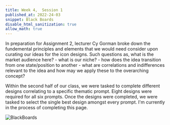 ```yaml
---
title: Week 4,  Session 1
published_at: 2022-24-03
snippet: Black Boards
disable_html_sanitization: true
allow_math: true
---
```


In preparation for Assignment 2, lecturer Cy Gorman broke down the fundemental principles and elements that we would need consider upon curating our ideas for the icon designs. Such questions as, what is the market audience here? - what is our niche? - how does the idea transition from one state/position to another - what are correlations and indifferences relevant to the idea and how may we apply these to the overarching concept?

Within the second half of our class, we were tasked to complete different designs correlating to a specific thematic prompt. Eight designs were required for all six prompts. Once the designs were completed, we were tasked to select the single best design amongst every prompt. I'm currently in the process of completing this page. 

![BlackBoards](/w01s1/Black%20Boards.png)





